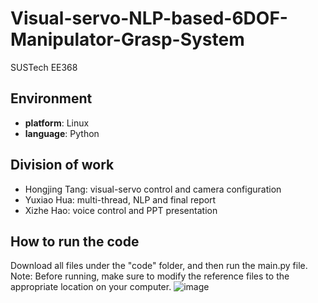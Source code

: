 # Visual-servo-NLP-based-6DOF-Manipulator-Grasp-System
SUSTech EE368

## Environment
- **platform**: Linux
- **language**: Python

## Division of work
- Hongjing Tang: visual-servo control and camera configuration
- Yuxiao Hua: multi-thread, NLP and final report
- Xizhe Hao: voice control and PPT presentation

## How to run the code
Download all files under the "code" folder, and then run the main.py file.
Note: Before running, make sure to modify the reference files to the appropriate location on your computer.
![image](https://github.com/HuaYuXiao/Visual-servo-NLP-based-6DOF-Manipulator-Grasp-System/assets/100033111/668a3de3-0216-46da-9722-6250f476714b)
